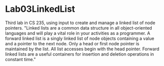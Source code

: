 # Lab03LinkedList
Third lab in CS 235, using input to create and manage a linked list of node pointers.
"Linked lists are a common data structure in all object-oriented languages and will play a vital role in your activities as a programmer. A forward linked list is a singly linked list of node objects containing a value and a pointer to the next node. Only a head or first node pointer is maintained by the list. All list accesses begin with the head pointer. Forward linked lists are a useful containers for insertion and deletion operations in constant time."
